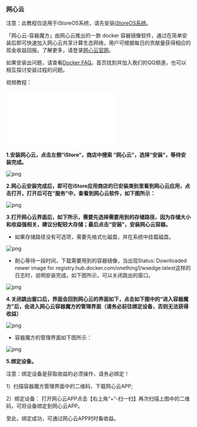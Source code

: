 ### 网心云

注意：此教程仅适用于iStoreOS系统，请先安装[iStoreOS系统](/zh/guide/istoreos/README.md)。

「网心云-容器魔方」由网心云推出的一款 docker 容器镜像软件，通过在简单安装后即可快速加入网心云共享计算生态网络，用户可根据每日的贡献量获得相应的现金收益回报。了解更多，请登录[网心云官网](https://www.onethingcloud.com/)。

如果安装出问题，请查看[Docker FAQ](/zh/guide/istoreos/question.html#docker-%E7%9B%B8%E5%85%B3)。首页找到并加入我们的QQ频道，也可以相互探讨安装过程的问题。

视频教程：
<iframe src="//player.bilibili.com/player.html?aid=258564653&bvid=BV1ya411S7J1&cid=778736680&page=1" scrolling="no" border="0" frameborder="no" framespacing="0" allowfullscreen="true"> </iframe>

**1.安装网心云，点击左侧“iStore“，商店中搜索 “网心云”，选择“安装”，等待安装完成。**

![png](./wxedge/wxedge1.jpg)


**2.网心云安装完成后，即可在iStore应用商店的已安装类别里看到网心云应用，点击打开，打开后可在“服务”中，查看到网心云软件，如下图所示：**

![png](./wxedge/wxedge2.jpg)

**3.打开网心云界面后，如下所示，需要先选择需要用到的存储路径，因为存储大小和收益强相关，建议分配较大存储；最后点击“安装”，安装网心云容器。**

* 如果存储路径没有可选项，需要先格式化磁盘，并在系统中挂载磁盘。

![png](./wxedge/wxedge3.jpg)

* 耐心等待一段时间，下载需要用到的容器镜像，当出现Status: Downloaded newer image for registry.hub.docker.com/onething1/wxedge:latest这样的日志时，说明安装完成，如下图所示，可以关闭跳出的窗口。

![png](./wxedge/wxedge4.jpg)

**4.关闭跳出窗口后，界面会回到网心云的界面如下，点击如下图中的“进入容器魔方”后，会进入网心云容器魔方的管理界面（请务必前往绑定设备，否则无法获得收益）**

![png](./wxedge/wxedge5.jpg)

* 容器魔方的管理界面如下图所示：

![png](./wxedge/wxedge6.jpg)

**5.绑定设备。**

注意：绑定设备是获取收益的必须操作，请务必绑定！

1）扫描容器魔方管理界面中的二维码，下载网心云APP;

2）绑定设备： 打开网心云APP点击【右上角“+”-扫一扫】再次扫描上图中的二维码，可将设备绑定到网心云APP。  

至此，绑定成功，可通过网心云APP时时看收益。
